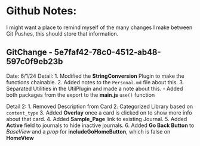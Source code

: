 # Github Notes:

I might want a place to remind myself of the many changes I make between Git Pushes, this should store that information.

## GitChange - 5e7faf42-78c0-4512-ab48-597c0f9eb23b

Date: 6/1/24
Detail:
	1. Modified the **StringConversion** Plugin to make the functions chainable.
	2. Added notes to the `Personal.md` file about this.
	3. Separated Utilities in the UtilPlugin and made a note about this.
      	- Added both packages from the export to the **main.js** `use()` function

Detail 2:
	1. Removed Description from Card
	2. Categorized Library based on `content_type`
	3. Added **Overlay** once a card is clicked on to show more info about that card.
	4. Added **Sample_Page** link to existing Journal.
	5. Added **Active** field to journals to hide inactive journals.
	6. Added **Go Back Button** to *BaseView* and a *prop* for **includeGoHomeButton**, which is false on **HomeView**